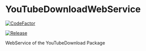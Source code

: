 # YouTubeDownloadWebService
[![CodeFactor](https://www.codefactor.io/repository/github/panzer1119/youtubedownloadwebservice/badge/master)](https://www.codefactor.io/repository/github/panzer1119/youtubedownloadwebservice/overview/master)

[![Release](https://jitpack.io/v/Panzer1119/YouTubeDownloadWebService.svg)](https://jitpack.io/#Panzer1119/YouTubeDownloadWebService)

WebService of the YouTubeDownload Package
